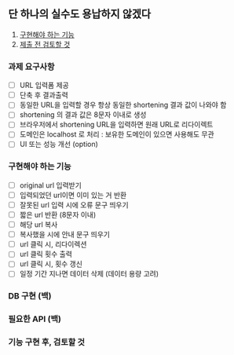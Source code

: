 ## 단 하나의 실수도 용납하지 않겠다

1. [구현해야 하는 기능](#구현해야-하는-기능)
2. [제출 전 검토할 것](#기능-구현-후-검토할-것)

### 과제 요구사항

- [ ] URL 입력폼 제공
- [ ] 단축 후 결과출력
- [ ] 동일한 URL을 입력할 경우 항상 동일한 shortening 결과 값이 나와야 함
- [ ] shortening 의 결과 값은 8문자 이내로 생성
- [ ] 브라우저에서 shortening URL을 입력하면 원래 URL로 리다이렉트
- [ ] 도메인은 localhost 로 처리 : 보유한 도메인이 있으면 사용해도 무관
- [ ] UI 또는 성능 개선 (option)

### 구현해야 하는 기능

- [ ] original url 입력받기
- [ ] 입력되었던 url이면 이미 있는 거 반환
- [ ] 잘못된 url 입력 시에 오류 문구 띄우기
- [ ] 짧은 url 반환 (8문자 이내)
- [ ] 해당 url 복사
- [ ] 복사했을 시에 안내 문구 띄우기
- [ ] url 클릭 시, 리다이렉션
- [ ] url 클릭 횟수 출력
- [ ] url 클릭 시, 횟수 갱신
- [ ] 일정 기간 지나면 데이터 삭제 (데이터 용량 고려)

### DB 구현 (백)

### 필요한 API (백)

### 기능 구현 후, 검토할 것

